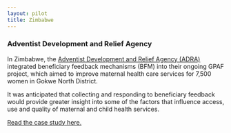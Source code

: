 ```yaml
---
layout: pilot
title: Zimbabwe
---
```

### Adventist Development and Relief Agency

In Zimbabwe, the [Adventist Development and Relief Agency (ADRA)](http://www.adra.org.uk) integrated beneficiary feedback mechanisms (BFM) into their ongoing GPAF project, which aimed to improve maternal health care services for 7,500 women in Gokwe North District.

It was anticipated that collecting and responding to beneficiary feedback would provide greater insight into some of the factors that influence access, use and quality of maternal and child health services.

[Read the case study here.](http://cdn.worldvision.org.uk/files/2414/6056/3718/Zimbabwe1.pdf)
